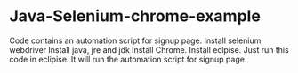 # Java-Selenium-chrome-example
Code contains an automation script for signup page.
Install selenium webdriver
Install java, jre and jdk
Install Chrome.
Install eclpise.
Just run this code in eclipise.
It will run the automation script for signup page.
